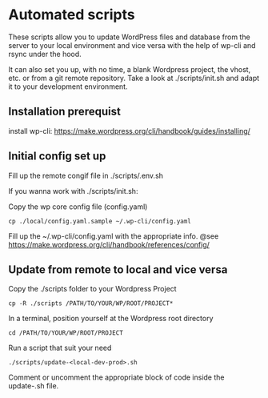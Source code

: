 # Automated scripts

These scripts allow you to update WordPress files and database from the server to your local environment 
and vice versa with the help of wp-cli and rsync under the hood.

It can also set you up, with no time, a blank Wordpress project, the vhost, etc. or from a git remote repository.
Take a look at ./scripts/init.sh and adapt it to your development environment.

## Installation prerequist

install wp-cli: https://make.wordpress.org/cli/handbook/guides/installing/

## Initial config set up

Fill up the remote congif file in ./scripts/.env.sh

If you wanna work with ./scripts/init.sh:

Copy the wp core config file (config.yaml)
```
cp ./local/config.yaml.sample ~/.wp-cli/config.yaml
```

Fill up the ~/.wp-cli/config.yaml with the appropriate info.
@see https://make.wordpress.org/cli/handbook/references/config/

## Update from remote to local and vice versa

Copy the ./scripts folder to your Wordpress Project
```
cp -R ./scripts /PATH/TO/YOUR/WP/ROOT/PROJECT*
```

In a terminal, position yourself at the Wordpress root directory
```
cd /PATH/TO/YOUR/WP/ROOT/PROJECT
```

Run a script that suit your need
```
./scripts/update-<local-dev-prod>.sh
```

Comment or uncomment the appropriate block of code inside the update-<local-dev-prod>.sh file.